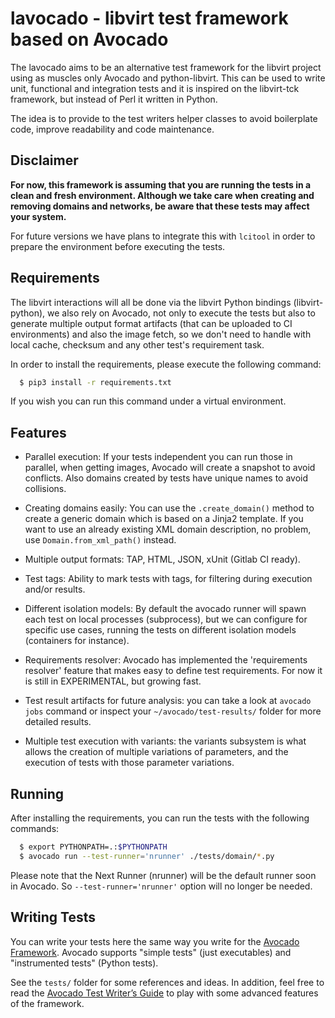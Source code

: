# lavocado - libvirt test framework based on Avocado

The lavocado aims to be an alternative test framework for the libvirt project
using as muscles only Avocado and python-libvirt. This can be used to write
unit, functional and integration tests and it is inspired on the libvirt-tck
framework, but instead of Perl it written in Python.

The idea is to provide to the test writers helper classes to avoid boilerplate
code, improve readability and code maintenance.

## Disclaimer

**For now, this framework is assuming that you are running the tests in a clean
and fresh environment. Although we take care when creating and removing domains
and networks, be aware that these tests may affect your system.** 

For future versions we have plans to integrate this with `lcitool` in order to
prepare the environment before executing the tests.

## Requirements

The libvirt interactions will all be done via the libvirt Python bindings
(libvirt-python), we also rely on Avocado, not only to execute the tests but
also to generate multiple output format artifacts (that can be uploaded to CI
environments) and also the image fetch, so we don't need to handle with local
cache, checksum and any other test's requirement task.

In order to install the requirements, please execute the following command:

```bash
  $ pip3 install -r requirements.txt
```

If you wish you can run this command under a virtual environment.

## Features

 * Parallel execution: If your tests independent you can run those in parallel,
   when getting images, Avocado will create a snapshot to avoid conflicts. Also
   domains created by tests have unique names to avoid collisions.

 * Creating domains easily: You can use the `.create_domain()` method to create
   a generic domain which is based on a Jinja2 template. If you want to use an
   already existing XML domain description, no problem, use
   `Domain.from_xml_path()` instead.

 * Multiple output formats: TAP, HTML, JSON, xUnit (Gitlab CI ready).

 * Test tags: Ability to mark tests with tags, for filtering during execution
   and/or results.

 * Different isolation models: By default the avocado runner will spawn each
   test on local processes (subprocess), but we can configure for specific use
   cases, running the tests on different isolation models (containers for
   instance).

 * Requirements resolver: Avocado has implemented the 'requirements resolver'
   feature that makes easy to define test requirements. For now it is still in
   EXPERIMENTAL, but growing fast.

 * Test result artifacts for future analysis: you can take a look at `avocado
   jobs` command or inspect your `~/avocado/test-results/` folder for more
   detailed results.

 * Multiple test execution with variants: the variants subsystem is what allows
   the creation of multiple variations of parameters, and the execution of
   tests with those parameter variations.

## Running

After installing the requirements, you can run the tests with the following
commands:

```bash
  $ export PYTHONPATH=.:$PYTHONPATH
  $ avocado run --test-runner='nrunner' ./tests/domain/*.py
```

Please note that the Next Runner (nrunner) will be the default runner soon in
Avocado. So `--test-runner='nrunner'` option will no longer be needed.

## Writing Tests

You can write your tests here the same way you write for the [Avocado
Framework](https://avocado-framework.readthedocs.io/en/latest/).
Avocado supports "simple tests" (just executables) and "instrumented tests"
(Python tests).

See the `tests/` folder for some references and ideas. In addition, feel free
to read the [Avocado Test Writer’s
Guide](https://avocado-framework.readthedocs.io/en/latest/guides/writer/) to
play with some advanced features of the framework.
